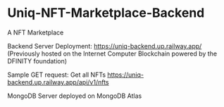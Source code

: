 # Uniq-NFT-Marketplace-Backend
A NFT Marketplace

Backend Server Deployment: https://uniq-backend.up.railway.app/
(Previously hosted on the Internet Computer Blockchain powered by the DFINITY foundation)

Sample GET request:
Get all NFTs
https://uniq-backend.up.railway.app/api/v1/nfts

MongoDB Server deployed on MongoDB Atlas
